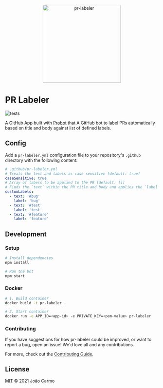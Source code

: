 <p align="center">
	<img src="https://raw.githubusercontent.com/joaocarmo/pr-labeler/master/assets/pr-labeler.svg?sanitize=true" width="256px" alt="pr-labeler">
</p>

# PR Labeler

![tests](https://github.com/joaocarmo/pr-labeler/workflows/Tests/badge.svg)

A GitHub App built with [Probot](https://github.com/probot/probot) that A GitHub
bot to label PRs automatically based on title and body against list of defined
labels.

## Config

Add a `pr-labeler.yml` configuration file to your repository's `.github`
directory with the following content:

```yaml
# .github/pr-labeler.yml
# Treats the text and labels as case sensitive [default: true]
caseSensitive: true
# Array of labels to be applied to the PR [default: []]
# Finds the `text` within the PR title and body and applies the `label`
customLabels:
  - text: '#bug'
    label: 'bug'
  - text: '#test'
    label: 'test'
  - text: '#feature'
    label: 'feature'
```

## Development

### Setup

```sh
# Install dependencies
npm install

# Run the bot
npm start
```

### Docker

```sh
# 1. Build container
docker build -t pr-labeler .

# 2. Start container
docker run -e APP_ID=<app-id> -e PRIVATE_KEY=<pem-value> pr-labeler
```

### Contributing

If you have suggestions for how pr-labeler could be improved, or want to report a bug, open an issue! We'd love all and any contributions.

For more, check out the [Contributing Guide](CONTRIBUTING.md).

## License

[MIT](LICENSE) © 2021 João Carmo

